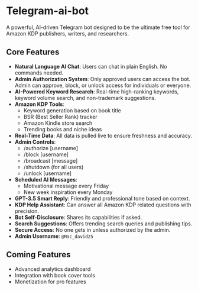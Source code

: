 # Telegram-ai-bot

A powerful, AI-driven Telegram bot designed to be the ultimate free tool for Amazon KDP publishers, writers, and researchers.

## Core Features

- **Natural Language AI Chat**: Users can chat in plain English. No commands needed.
- **Admin Authorization System**: Only approved users can access the bot. Admin can approve, block, or unlock access for individuals or everyone.
- **AI-Powered Keyword Research**: Real-time high-ranking keywords, keyword volume search, and non-trademark suggestions.
- **Amazon KDP Tools**:
  - Keyword generation based on book title
  - BSR (Best Seller Rank) tracker
  - Amazon Kindle store search
  - Trending books and niche ideas
- **Real-Time Data**: All data is pulled live to ensure freshness and accuracy.
- **Admin Controls**:
  - /authorize [username]
  - /block [username]
  - /broadcast [message]
  - /shutdown (for all users)
  - /unlock [username]
- **Scheduled AI Messages**:
  - Motivational message every Friday
  - New week inspiration every Monday
- **GPT-3.5 Smart Reply**: Friendly and professional tone based on context.
- **KDP Help Assistant**: Can answer all Amazon KDP related questions with precision.
- **Bot Self-Disclosure**: Shares its capabilities if asked.
- **Search Suggestions**: Offers trending search queries and publishing tips.
- **Secure Access**: No one gets in unless authorized by the admin.
- **Admin Username**: `@Mac_david25`

## Coming Features

- Advanced analytics dashboard
- Integration with book cover tools
- Monetization for pro features
